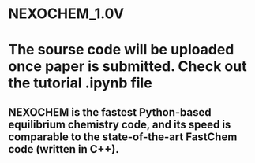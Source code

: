 # NEXOCHEM_1.0V


# The sourse code will be uploaded once paper is submitted. Check out the tutorial .ipynb file

## NEXOCHEM is the fastest Python-based equilibrium chemistry code, and its speed is comparable to the state-of-the-art FastChem code (written in C++).


